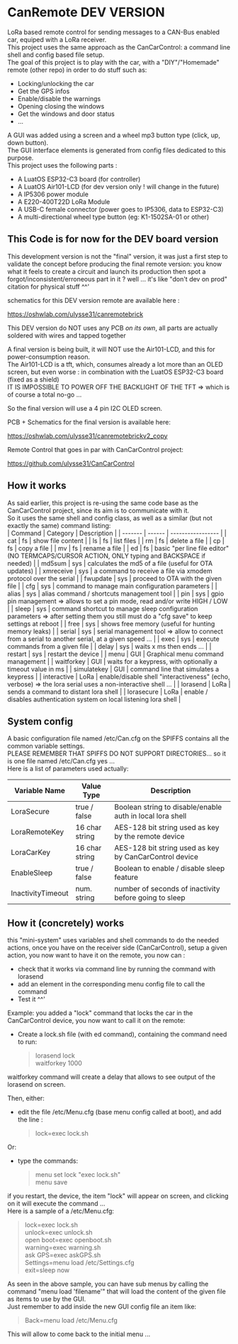 # CanRemote DEV VERSION
LoRa based remote control for sending messages to a CAN-Bus enabled car, equiped with a LoRa receiver.  
This project uses the same approach as the CanCarControl: a command line shell and config based file setup.  
The goal of this project is to play with the car, with a "DIY"/"Homemade" remote (other repo) in order to do stuff such as:  
  
* Locking/unlocking the car
* Get the GPS infos
* Enable/disable the warnings
* Opening closing the windows
* Get the windows and door status
* ...  

A GUI was added using a screen and a wheel mp3 button type (click, up, down button).  
The GUI interface elements is generated from config files dedicated to this purpose.  
This project uses the following parts :

* A LuatOS ESP32-C3 board (for controller)
* A LuatOS Air101-LCD (for dev version only ! will change in the future)
* A IP5306 power module
* A E220-400T22D LoRa Module
* A USB-C female connector (power goes to IP5306, data to ESP32-C3)
* A multi-directional wheel type button (eg: K1-1502SA-01 or other)
 
## This Code is for now for the DEV board version
This development version is not the "final" version, it was just a first step to validate the concept before producing the final remote version: you know what it feels to create a circuit and launch its production then spot a forgot/inconsistent/erroneous part in it ? well ... it's like "don't dev on prod" citation for physical stuff ^^'  
 
schematics for this DEV version remote are available here :
 
https://oshwlab.com/ulysse31/canremotebrick

This DEV version do NOT uses any PCB *on its own*, all parts are actually soldered with wires and tapped together

A final version is being built, it will NOT use the Air101-LCD, and this for power-consumption reason.  
The Air101-LCD is a tft, which, consumes already a lot more than an OLED screen, but even worse : in combination with the LuatOS ESP32-C3 board (fixed as a shield)  
IT IS IMPOSSIBLE TO POWER OFF THE BACKLIGHT OF THE TFT => which is of course a total no-go ...  

So the final version will use a 4 pin I2C OLED screen.  

PCB + Schematics for the final version is available here:  

https://oshwlab.com/ulysse31/canremotebrickv2_copy

Remote Control that goes in par with CanCarControl project:  

https://github.com/ulysse31/CanCarControl


## How it works
As said earlier, this project is re-using the same code base as the CanCarControl project, since its aim is to communicate with it.  
So it uses the same shell and config class, as well as a similar (but not exactly the same) command listing:  
  | Command | Category | Description |
  | ------- | ------ | ----------------- |
  | cat | fs | show file content |
  | ls | fs | list files |
  | rm | fs | delete a file |
  | cp | fs | copy a file |
  | mv | fs | rename a file |
  | ed | fs | basic "per line file editor" (NO TERMCAPS/CURSOR ACTION, ONLY typing and BACKSPACE if needed) |
  | md5sum | sys | calculates the md5 of a file (useful for OTA updates) |
  | xmreceive | sys | a command to receive a file via xmodem protocol over the serial |
  | fwupdate | sys | proceed to OTA with the given file |
  | cfg | sys | command to manage main configuration parameters |
  | alias | sys | alias command / shortcuts management tool |
  | pin | sys | gpio pin management => allows to set a pin mode, read and/or write HIGH / LOW |
  | sleep | sys | command shortcut to manage sleep configuration parameters => after setting them you still must do a "cfg save" to keep settings at reboot |
  | free | sys | shows free memory (useful for hunting memory leaks) |
  | serial | sys | serial management tool => allow to connect from a serial to another serial, at a given speed ... |
  | exec | sys | execute commands from a given file |
  | delay | sys | waits x ms then ends ... |
  | restart | sys | restart the device |
  | menu | GUI | Graphical menu command management |
  | waitforkey | GUI | waits for a keypress, with optionally a timeout value in ms |
  | simulatekey | GUI | command line that simulates a keypress |
  | interactive | LoRa | enable/disable shell "interactiveness" (echo, verbose) => the lora serial uses a non-interactive shell ... |
  | lorasend | LoRa | sends a command to distant lora shell |
  | lorasecure | LoRa | enable / disables authentication system on local listening lora shell |
  
## System config
A basic configuration file named /etc/Can.cfg on the SPIFFS contains all the common variable settings.  
PLEASE REMEMBER THAT SPIFFS DO NOT SUPPORT DIRECTORIES...  so it is one file named /etc/Can.cfg yes ...  
Here is a list of parameters used actually:
  
  |    Variable Name    |   Value Type   |                        Description                        |
  | ------------------- | -------------- | --------------------------------------------------------- |
  | LoraSecure          |  true / false  | Boolean string to disable/enable auth in local lora shell |
  | LoraRemoteKey       | 16 char string | AES-128 bit string used as key by the remote device       |
  | LoraCarKey          | 16 char string | AES-128 bit string used as key by CanCarControl device    |
  | EnableSleep         |  true / false  | Boolean to enable / disable sleep feature                 |
  | InactivityTimeout   |  num. string   | number of seconds of inactivity before going to sleep     |
  
## How it (concretely) works
this "mini-system" uses variables and shell commands to do the needed actions, once you have on the receiver side (CanCarControl), setup a given action, you now want to have it on the remote, you now can :
 * check that it works via command line by running the command with lorasend  
 * add an element in the corresponding menu config file to call the command  
 * Test it ^^'  
  
Example: you added a "lock" command that locks the car in the CanCarControl device, you now want to call it on the remote:
 * Create a lock.sh file (with ed command), containing the command need to run:  
   >lorasend lock  
   >waitforkey 1000  

  
  waitforkey command will create a delay that allows to see output of the lorasend on screen.  
  
Then, either:  
 * edit the file /etc/Menu.cfg (base menu config called at boot), and add the line :  
  
    >lock=exec lock.sh  
  
Or:  
 * type the commands:  
    >menu set lock "exec lock.sh"  
    >menu save  
  
if you restart, the device, the item "lock" will appear on screen, and clicking on it will execute the command ...  
Here is a sample of a /etc/Menu.cfg:  
  
>lock=exec lock.sh  
>unlock=exec unlock.sh  
>open boot=exec openboot.sh  
>warning=exec warning.sh  
>ask GPS=exec askGPS.sh  
>Settings=menu load /etc/Settings.cfg  
>exit=sleep now  
  
As seen in the above sample, you can have sub menus by calling the command "menu load 'filename'" that will load the content of the given file as items to use by the GUI.  
Just remember to add inside the new GUI config file an item like:  
  
>Back=menu load /etc/Menu.cfg  
  
This will allow to come back to the initial menu ...  
